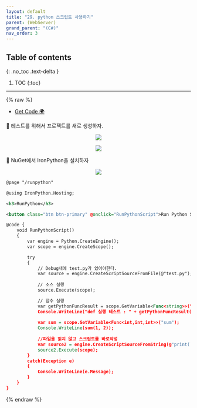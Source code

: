 ```yaml
---
layout: default
title: "29. python 스크립트 사용하기"
parent: (WebServer)
grand_parent: "(C#)"
nav_order: 3
---
```


## Table of contents
{: .no_toc .text-delta }

1. TOC
{:toc}

---

{% raw %}

* [Get Code 🌍](https://github.com/EasyCoding-7/BlazorPythonExample)

🍅 테스트를 위해서 프로젝트를 새로 생성하자.

<p align="center">
  <img src="https://taehyungs-programming-blog.github.io/blog/assets/images/csharp/webserver/web-29-1.png"/>
</p>

<p align="center">
  <img src="https://taehyungs-programming-blog.github.io/blog/assets/images/csharp/webserver/web-29-2.png"/>
</p>

🍅 NuGet에서 IronPython을 설치하자

<p align="center">
  <img src="https://taehyungs-programming-blog.github.io/blog/assets/images/csharp/webserver/web-29-3.png"/>
</p>

```xml
@page "/runpython"

@using IronPython.Hosting;

<h3>RunPython</h3>

<button class="btn btn-primary" @onclick="RunPythonScript">Run Python Script</button>

@code {
	void RunPythonScript()
	{
		var engine = Python.CreateEngine();
		var scope = engine.CreateScope();

		try
		{
			// Debug내에 test.py가 있어야한다.
			var source = engine.CreateScriptSourceFromFile(@"test.py");
			
			// 소스 실행
			source.Execute(scope);

			// 함수 실행
			var getPythonFuncResult = scope.GetVariable<Func<string>>("getPythonFunc");
            Console.WriteLine("def 실행 테스트 : " + getPythonFuncResult());
 
            var sum = scope.GetVariable<Func<int,int,int>>("sum");
            Console.WriteLine(sum(1, 2));
 
            //파일을 읽지 않고 스크립트를 바로작성
            var source2 = engine.CreateScriptSourceFromString(@"print('스크립트를 직접작성해 출력 테스트')");
            source2.Execute(scope);
		}
		catch(Exception e)
		{
			Console.WriteLine(e.Message);
		}
	}
}
```

{% endraw %}

